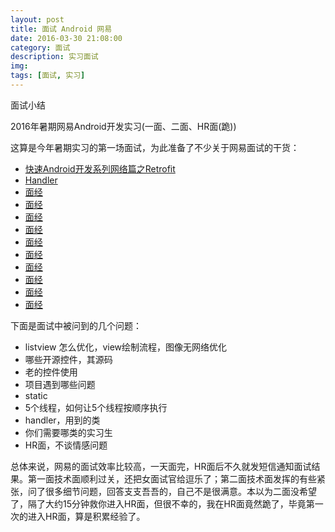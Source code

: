 ```yaml
---
layout: post
title: 面试 Android 网易
date: 2016-03-30 21:08:00
category: 面试
description: 实习面试
img:    
tags: [面试, 实习]
---
```


面试小结

2016年暑期网易Android开发实习(一面、二面、HR面(跪))

这算是今年暑期实习的第一场面试，为此准备了不少关于网易面试的干货：


* [快速Android开发系列网络篇之Retrofit](http://www.cnblogs.com/angeldevil/p/3757335.html)
* [Handler](http://www.cnblogs.com/mengdd/p/3601294.html)
* [面经](http://mp.weixin.qq.com/s?__biz=MzAxMTc3NjE2NQ==&mid=465722181&idx=3&sn=0eb3df92a3baf859ba42a98cdc727c60&scene=0#wechat_redirect)
* [面经](http://www.nowcoder.com/discuss/3122?type=2&order=0&pos=6&page=2)
* [面经](http://www.nowcoder.com/discuss/3043?type=2&order=0&pos=5&page=2)
* [面经](http://www.nowcoder.com/discuss/3244?type=2&order=0&pos=25&page=2)
* [面经](http://www.nowcoder.com/discuss/3043?type=2&order=0&pos=11&page=5)
* [面经](http://www.nowcoder.com/discuss/3082?type=2&order=0&pos=8&page=1)
* [面经](http://www.nowcoder.com/discuss/3066?type=2&order=0&pos=7&page=2)
* [面经](http://blog.sina.com.cn/s/blog_7952e89001017ng1.html)
* [面经](http://www.infoq.com/cn/articles/java-memory-model-1)
* [面经](http://blog.csdn.net/zhangren07/article/details/6270842)

下面是面试中被问到的几个问题：

* listview 怎么优化，view绘制流程，图像无网络优化
* 哪些开源控件，其源码
* 老的控件使用
* 项目遇到哪些问题
* static
* 5个线程，如何让5个线程按顺序执行
* handler，用到的类
* 你们需要哪类的实习生
* HR面，不谈情感问题

总体来说，网易的面试效率比较高，一天面完，HR面后不久就发短信通知面试结果。第一面技术面顺利过关，还把女面试官给逗乐了；第二面技术面发挥的有些紧张，问了很多细节问题，回答支支吾吾的，自己不是很满意。本以为二面没希望了，隔了大约15分钟救你进入HR面，但很不幸的，我在HR面竟然跪了，毕竟第一次的进入HR面，算是积累经验了。